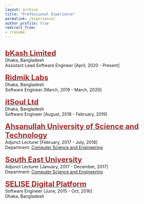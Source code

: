 ```yaml
---
layout: archive
title: "Professional Experience"
permalink: /experience/
author_profile: true
redirect_from:
- /resume
---
```

<br/>
    <span style="color:black; font-size:17px"><b><a href="https://www.bkash.com/" target="_blank"><font color="brown" size="5">bKash Limited</font></a></b></span><br/>
    Dhaka, Bangladesh<br/>
    Assistant Lead Software Engineer [April, 2020 - Present]<br/>
<br/>
    <span style="color:black; font-size:17px"><b><a href="https://ridmik.com" target="_blank"><font color="brown" size="5">Ridmik Labs</font></a></b></span><br/>
    Dhaka, Bangladesh<br/>
    Software Engineer [March, 2019 - March, 2020]<br/>
<br/>
    <span style="color:black; font-size:17px"><b><a href="" target="_blank"><font color="brown" size="5">itSoul Ltd</font></a></b></span><br/>
    Dhaka, Bangladesh<br/>
    Software Engineer [August, 2018 - February, 2019]<br/>
<br/>
  <span style="color:black; font-size:17px"><b><a href="http://aust.edu/" target="_blank"><font color="brown" size="5">Ahsanullah University of Science and Technology</font></a></b></span><br/>
    Adjunct Lecturer [February, 2017 - July, 2018]<br/>
    Department: <a href="http://aust.edu/cse/index.htm" target="_blank">Computer Science and Engineering</a> <br/>
<br/>
  <span style="color:black; font-size:17px"><b><a href="https://seu.edu.bd/" target="_blank"><font color="brown" size="5">South East University</font></a></b></span><br/>
    Adjunct Lecturer [January, 2017 - December, 2017]<br/>
    Department: <a href="https://seu.edu.bd/dept/cse.php?id=overview" target="_blank">Computer Science and Engineering</a> <br/>
<br/>
  <span style="color:black; font-size:17px"><b><a href="https://selise.ch/" target="_blank"><font color="brown" size="5">SELISE Digital Platform</font></a></b></span><br/>
    Software Engineer [June, 2015 - Oct, 2016]<br/>
    Dhaka, Bangladesh<br/>
<br/>
    
    